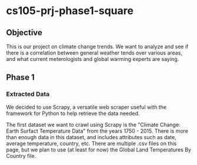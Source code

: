 # cs105-prj-phase1-square

## Objective
This is our project on climate change trends. We want to analyze and see if there is a correlation between general weather tends over various areas, and what current meterologists and global warming experts are saying.

## Phase 1 

### Extracted Data 

We decided to use Scrapy, a versatile web scraper useful with the framework for Python to help retrieve the data needed. 

The first dataset we want to crawl using Scrapy is the "Climate Change: Earth Surfact Temperature Data" from the years 1750 - 2015. There is more than enough data in this dataset, and includes attributes such as date, average temperature, country, etc. There are multiple .csv files on this page, but we plan to use (at least for now) the Global Land Temperatures By Country file.